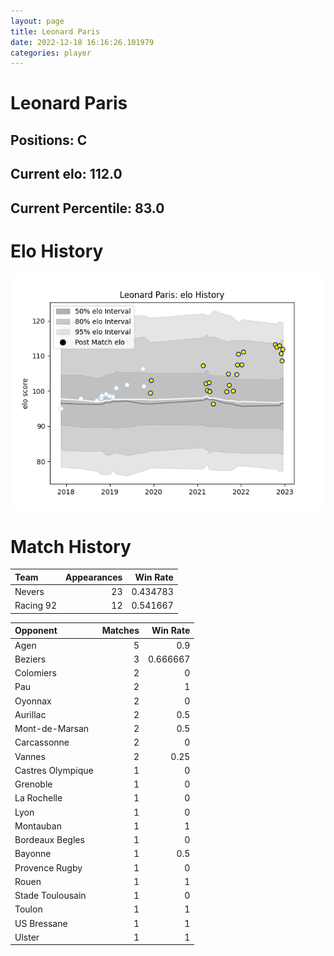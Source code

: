 ```yaml
---  
layout: page  
title: Leonard Paris  
date: 2022-12-18 16:16:26.101979  
categories: player  
---
```

# Leonard Paris

## Positions: C

## Current elo: 112.0

## Current Percentile: 83.0

# Elo History


![elo history](history_LeonardParis.png)
# Match History


| Team      |   Appearances |   Win Rate |
|:----------|--------------:|-----------:|
| Nevers    |            23 |   0.434783 |
| Racing 92 |            12 |   0.541667 |

| Opponent          |   Matches |   Win Rate |
|:------------------|----------:|-----------:|
| Agen              |         5 |   0.9      |
| Beziers           |         3 |   0.666667 |
| Colomiers         |         2 |   0        |
| Pau               |         2 |   1        |
| Oyonnax           |         2 |   0        |
| Aurillac          |         2 |   0.5      |
| Mont-de-Marsan    |         2 |   0.5      |
| Carcassonne       |         2 |   0        |
| Vannes            |         2 |   0.25     |
| Castres Olympique |         1 |   0        |
| Grenoble          |         1 |   0        |
| La Rochelle       |         1 |   0        |
| Lyon              |         1 |   0        |
| Montauban         |         1 |   1        |
| Bordeaux Begles   |         1 |   0        |
| Bayonne           |         1 |   0.5      |
| Provence Rugby    |         1 |   0        |
| Rouen             |         1 |   1        |
| Stade Toulousain  |         1 |   0        |
| Toulon            |         1 |   1        |
| US Bressane       |         1 |   1        |
| Ulster            |         1 |   1        |